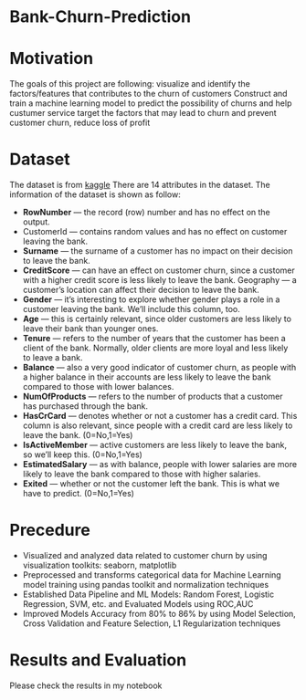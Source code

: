 # Bank-Churn-Prediction
# Motivation
The goals of this project are following:
visualize and identify the factors/features that contributes to the churn of customers
Construct and train a machine learning model to predict the possibility of churns and help custumer service target the factors that may lead to churn and prevent customer churn, reduce loss of profit

# Dataset
The dataset is from [kaggle](https://www.kaggle.com/adammaus/predicting-churn-for-bank-customers)
There are 14 attributes in the dataset. The information of the dataset is shown as follow:
+ **RowNumber** — the record (row) number and has no effect on the output.
+ CustomerId — contains random values and has no effect on customer leaving the bank.
+ **Surname** — the surname of a customer has no impact on their decision to leave the bank.
+ **CreditScore** — can have an effect on customer churn, since a customer with a higher credit score is less likely to leave the bank.
Geography — a customer’s location can affect their decision to leave the bank. 
+ **Gender** — it’s interesting to explore whether gender plays a role in a customer leaving the bank. We’ll include this column, too.
+ **Age** — this is certainly relevant, since older customers are less likely to leave their bank than younger ones.
+ **Tenure** — refers to the number of years that the customer has been a client of the bank. Normally, older clients are more loyal and less likely to leave a bank.
+ **Balance** — also a very good indicator of customer churn, as people with a higher balance in their accounts are less likely to leave the bank compared to those with lower balances.
+ **NumOfProducts** — refers to the number of products that a customer has purchased through the bank.
+ **HasCrCard** — denotes whether or not a customer has a credit card. This column is also relevant, since people with a credit card are less likely to leave the bank. (0=No,1=Yes)
+ **IsActiveMember** — active customers are less likely to leave the bank, so we’ll keep this. (0=No,1=Yes)
+ **EstimatedSalary** — as with balance, people with lower salaries are more likely to leave the bank compared to those with higher salaries.
+ **Exited** — whether or not the customer left the bank. This is what we have to predict. (0=No,1=Yes)

# Precedure
+	Visualized and analyzed data related to customer churn by using visualization toolkits: seaborn, matplotlib
+	Preprocessed and transforms categorical data for Machine Learning model training using pandas toolkit and normalization techniques
+	Established Data Pipeline and ML Models: Random Forest, Logistic Regression, SVM, etc. and Evaluated Models using ROC,AUC 
+	Improved Models Accuracy from 80% to 86% by using Model Selection, Cross Validation and Feature Selection,  L1 Regularization techniques


# Results and Evaluation
Please check the results in my notebook 
